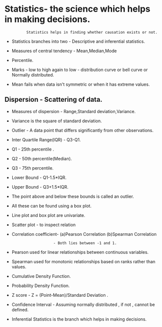 # Statistics- the science which helps in making decisions.
              Statistics helps in finding whether causation exists or not.
- Statistics branches into two - Descriptive and inferential statistics.
  
- Measures of central tendency - Mean,Median,Mode
  
- Percentile.
  
- Marks - low to high again to low - distribution curve or bell curve or Normally distributed.

- Mean fails when data isn't symmetric or when it has extreme values.

## Dispersion - Scattering of data.
- Measures of dispersion - Range,Standard deviation,Variance.
  
- Variance is the square of standard deviation.

- Outlier - A data point that differs significantly from other observations.

- Inter Quartile Range(IQR) - Q3-Q1.

- Q1 - 25th percentile .

- Q2 - 50th percentile(Median).

- Q3 - 75th percentile. 

- Lower Bound - Q1-1.5*IQR. 

- Upper Bound - Q3+1.5*IQR.

- The point above and below these bounds is called an outlier.

- All these can be found using a box plot.

- Line plot and box plot are univariate.

- Scatter plot - to inspect relation

- Correlation coefficient- (a)Pearson Correlation
                         (b)Spearman Correlation
                         
                         - Both lies between -1 and 1.
- Pearson used for linear relationships between continuous variables.

- Spearman used for monotonic relationships based on ranks rather than  values.

- Cumulative Density Function.

- Probability Density Function.

- Z score - Z = (Point-Mean)/Standard Deviation .

- Confidence Interval - Assuming normally distributed , if not , cannot be defined.

- Inferential Statistics is the branch which helps in making decisions.


